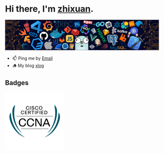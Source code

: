 # Hi there, I'm [zhixuan](https://zhixuan.dev/).

![image](./header_.png)

- 📫 Ping me by [Email](mailto:59254886+zhixuan2333@users.noreply.github.com)
- 🪵 My blog [xlog](xlog.zhixuan.dev)

## Badges
![CCNA](./ccna.png)
